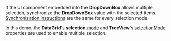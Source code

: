 If the UI component embedded into the **DropDownBox** allows multiple selection, synchronize the **DropDownBox** value with the selected items. [Synchronization instructions](/Demos/WidgetsGallery/Demo/DropDownBox/SingleSelection/Angular/Light/) are the same for every selection mode.

In this demo, the **DataGrid**'s **selection**.[mode](/Documentation/ApiReference/UI_Components/dxDataGrid/Configuration/selection/#mode) and **TreeView**'s [selectionMode](/Documentation/ApiReference/UI_Components/dxTreeView/Configuration/#selectionMode) properties are used to enable multiple selection.